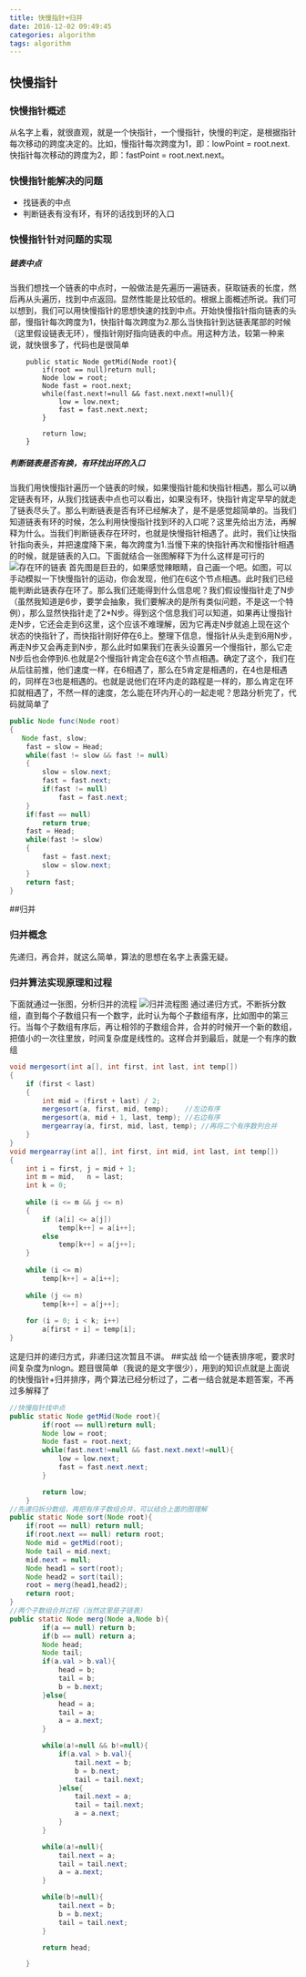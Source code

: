 ```yaml
---
title: 快慢指针+归并
date: 2016-12-02 09:49:45
categories: algorithm
tags: algorithm
---
```

## 快慢指针
### 快慢指针概述
从名字上看，就很直观，就是一个快指针，一个慢指针，快慢的判定，是根据指针每次移动的跨度决定的。比如，慢指针每次跨度为1，即：lowPoint = root.next.快指针每次移动的跨度为2，即：fastPoint = root.next.next。
### 快慢指针能解决的问题
* 找链表的中点
* 判断链表有没有环，有环的话找到环的入口
### 快慢指针针对问题的实现
##### 链表中点
当我们想找一个链表的中点时，一般做法是先遍历一遍链表，获取链表的长度，然后再从头遍历，找到中点返回。显然性能是比较低的。根据上面概述所说。我们可以想到，我们可以用快慢指针的思想快速的找到中点。开始快慢指针指向链表的头部，慢指针每次跨度为1，快指针每次跨度为2.那么当快指针到达链表尾部的时候（这里假设链表无环），慢指针刚好指向链表的中点。用这种方法，较第一种来说，就快很多了，代码也是很简单
```javca
    public static Node getMid(Node root){
        if(root == null)return null;
        Node low = root;
        Node fast = root.next;
        while(fast.next!=null && fast.next.next!=null){
            low = low.next;
            fast = fast.next.next;
        }

        return low;
    }
```
##### 判断链表是否有换，有环找出环的入口
当我们用快慢指针遍历一个链表的时候，如果慢指针能和快指针相遇，那么可以确定链表有环，从我们找链表中点也可以看出，如果没有环，快指针肯定早早的就走了链表尽头了。那么判断链表是否有环已经解决了，是不是感觉超简单的。当我们知道链表有环的时候，怎么利用快慢指针找到环的入口呢？这里先给出方法，再解释为什么。当我们判断链表存在环时，也就是快慢指针相遇了。此时，我们让快指针指向表头，并把速度降下来，每次跨度为1.当慢下来的快指针再次和慢指针相遇的时候，就是链表的入口。下面就结合一张图解释下为什么这样是可行的
![存在环的链表][1]
首先图是巨丑的，如果感觉辣眼睛，自己画一个吧。如图，可以手动模拟一下快慢指针的运动，你会发现，他们在6这个节点相遇。此时我们已经能判断此链表存在环了。那么我们还能得到什么信息呢？我们假设慢指针走了N步（虽然我知道是6步，要学会抽象，我们要解决的是所有类似问题，不是这一个特例），那么显然快指针走了2*N步。得到这个信息我们可以知道，如果再让慢指针走N步，它还会走到6这里，这个应该不难理解，因为它再走N步就追上现在这个状态的快指针了，而快指针刚好停在6上。整理下信息，慢指针从头走到6用N步，再走N步又会再走到N步，那么此时如果我们在表头设置另一个慢指针，那么它走N步后也会停到6.也就是2个慢指针肯定会在6这个节点相遇。确定了这个，我们在从后往前推，他们速度一样，在6相遇了，那么在5肯定是相遇的，在4也是相遇的，同样在3也是相遇的。也就是说他们在环内走的路程是一样的，那么肯定在环扣就相遇了，不然一样的速度，怎么能在环内开心的一起走呢？思路分析完了，代码就简单了
```JAVA
public Node func(Node root)
{
   Node fast, slow;
    fast = slow = Head;
    while(fast != slow && fast != null)
    {
        slow = slow.next;
        fast = fast.next;
        if(fast != null)
            fast = fast.next;
    }
    if(fast == null)
        return true;
    fast = Head;
    while(fast != slow)
    {
        fast = fast.next;
        slow = slow.next;
    }
    return fast;
}
```
##归并
### 归并概念
先递归，再合并，就这么简单，算法的思想在名字上表露无疑。
### 归并算法实现原理和过程
下面就通过一张图，分析归并的流程
![归并流程图][2]
通过递归方式，不断拆分数组，直到每个子数组只有一个数字，此时认为每个子数组有序，比如图中的第三行。当每个子数组有序后，再让相邻的子数组合并，合并的时候开一个新的数组，把值小的一次往里放，时间复杂度是线性的。这样合并到最后，就是一个有序的数组
```java
void mergesort(int a[], int first, int last, int temp[])  
{  
    if (first < last)  
    {  
        int mid = (first + last) / 2;  
        mergesort(a, first, mid, temp);    //左边有序  
        mergesort(a, mid + 1, last, temp); //右边有序  
        mergearray(a, first, mid, last, temp); //再将二个有序数列合并  
    }  
}  
void mergearray(int a[], int first, int mid, int last, int temp[])  
{  
    int i = first, j = mid + 1;  
    int m = mid,   n = last;  
    int k = 0;  
      
    while (i <= m && j <= n)  
    {  
        if (a[i] <= a[j])  
            temp[k++] = a[i++];  
        else  
            temp[k++] = a[j++];  
    }  
      
    while (i <= m)  
        temp[k++] = a[i++];  
      
    while (j <= n)  
        temp[k++] = a[j++];  
      
    for (i = 0; i < k; i++)  
        a[first + i] = temp[i];  
}  
```
这是归并的递归方式，非递归这次暂且不讲。
##实战
给一个链表排序呢，要求时间复杂度为nlogn。题目很简单（我说的是文字很少），用到的知识点就是上面说的快慢指针+归并排序，两个算法已经分析过了，二者一结合就是本题答案，不再过多解释了
```java
//快慢指针找中点
public static Node getMid(Node root){
        if(root == null)return null;
        Node low = root;
        Node fast = root.next;
        while(fast.next!=null && fast.next.next!=null){
            low = low.next;
            fast = fast.next.next;
        }

        return low;
    }
//先递归拆分数组，再把有序子数组合并，可以结合上面的图理解
public static Node sort(Node root){
    if(root == null) return null;
    if(root.next == null) return root;
    Node mid = getMid(root);
    Node tail = mid.next;
    mid.next = null;
    Node head1 = sort(root);
    Node head2 = sort(tail);
    root = merg(head1,head2);
    return root;
}
//两个子数组合并过程（当然这里是子链表）
public static Node merg(Node a,Node b){
        if(a == null) return b;
        if(b == null) return a;
        Node head;
        Node tail;
        if(a.val > b.val){
            head = b;
            tail = b;
            b = b.next;
        }else{
            head = a;
            tail = a;
            a = a.next;
        }

        while(a!=null && b!=null){
            if(a.val > b.val){
                tail.next = b;
                b = b.next;
                tail = tail.next;
            }else{
                tail.next = a;
                tail = tail.next;
                a = a.next;
            }
        }

        while(a!=null){
            tail.next = a;
            tail = tail.next;
            a = a.next;
        }

        while(b!=null){
            tail.next = b;
            b = b.next;
            tail = tail.next;
        }

        return head;

    }
```


  [1]: http://ofy9dm2ii.bkt.clouddn.com/image/article/point.png
  [2]: http://ofy9dm2ii.bkt.clouddn.com/image/article/guibing.jpeg